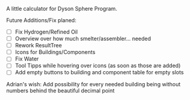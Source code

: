 A little calculator for Dyson Sphere Program.

Future Additions/Fix planed:

- [ ] Fix Hydrogen/Refined Oil
- [ ] Overview over how much smelter/assembler... needed
- [ ] Rework ResultTree
- [ ] Icons for Buildings/Components
- [ ] Fix Water
- [ ] Tool Tipps while hovering over icons (as soon as those are added)
- [ ] Add empty buttons to building and component table for empty slots

Adrian's wish: 
Add possibility for every needed building being without numbers behind the beautiful decimal point
